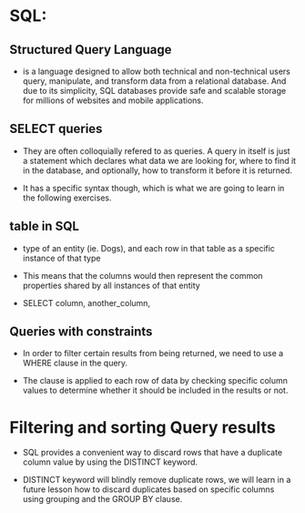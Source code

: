 # SQL:
## Structured Query Language

* is a language designed to allow both technical and non-technical users query, manipulate, and transform data from a relational database. And due to its simplicity, SQL databases provide safe and scalable storage for millions of websites and mobile applications.

## SELECT queries

* They are often colloquially refered to as queries. A query in itself is just a statement which declares what data we are looking for, where to find it in the database, and optionally, how to transform it before it is returned.

* It has a specific syntax though, which is what we are going to learn in the following exercises.

## table in SQL

* type of an entity (ie. Dogs), and each row in that table as a specific instance of that type

* This means that the columns would then represent the common properties shared by all instances of that entity

* SELECT column, another_column,

## Queries with constraints

* In order to filter certain results from being returned, we need to use a WHERE clause in the query.

* The clause is applied to each row of data by checking specific column values to determine whether it should be included in the results or not.

# Filtering and sorting Query results

* SQL provides a convenient way to discard rows that have a duplicate column value by using the DISTINCT keyword.

* DISTINCT keyword will blindly remove duplicate rows, we will learn in a future lesson how to discard duplicates based on specific columns using grouping and the GROUP BY clause.